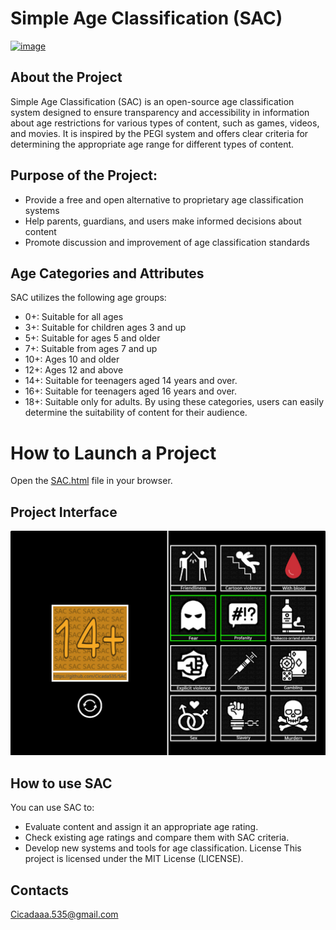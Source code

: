 # Simple Age Classification (SAC)

[![image](https://img.shields.io/badge/License-MIT-yellow.svg)](https://opensource.org/licenses/MIT)

## About the Project
Simple Age Classification (SAC) is an open-source age classification system designed to ensure transparency and accessibility in information about age restrictions for various types of content, such as games, videos, and movies. It is inspired by the PEGI system and offers clear criteria for determining the appropriate age range for different types of content.

## Purpose of the Project:
- Provide a free and open alternative to proprietary age classification systems
- Help parents, guardians, and users make informed decisions about content
- Promote discussion and improvement of age classification standards
  
## Age Categories and Attributes
SAC utilizes the following age groups:
- 0+: Suitable for all ages
- 3+: Suitable for children ages 3 and up
- 5+: Suitable for ages 5 and older
- 7+: Suitable from ages 7 and up
- 10+: Ages 10 and older
- 12+: Ages 12 and above
- 14+: Suitable for teenagers aged 14 years and over.
- 16+: Suitable for teenagers aged 16 years and over. 
- 18+: Suitable only for adults.
By using these categories, users can easily determine the suitability of content for their audience.

# How to Launch a Project
Open the [SAC.html](SAC/SAC.html) file in your browser.

## Project Interface
![image](SAC/Images/SAC.jpg)

## How to use SAC
You can use SAC to: 
- Evaluate content and assign it an appropriate age rating. 
- Check existing age ratings and compare them with SAC criteria. 
- Develop new systems and tools for age classification.
License
This project is licensed under the MIT License (LICENSE).


## Contacts

Cicadaaa.535@gmail.com
